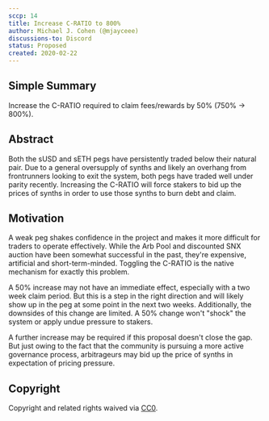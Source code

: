 ```yaml
---
sccp: 14
title: Increase C-RATIO to 800%
author: Michael J. Cohen (@mjayceee)
discussions-to: Discord
status: Proposed
created: 2020-02-22
---
```


## Simple Summary
<!--"If you can't explain it simply, you don't understand it well enough." Provide a simplified and layman-accessible explanation of the SCCP.-->
Increase the C-RATIO required to claim fees/rewards by 50% (750% -> 800%).

## Abstract
<!--A short (~200 word) description of the variable change proposed.-->
Both the sUSD and sETH pegs have persistently traded below their natural pair. Due to a general oversupply of synths and likely an overhang from frontrunners looking to exit the system, both pegs have traded well under parity recently. Increasing the C-RATIO will force stakers to bid up the prices of synths in order to use those synths to burn debt and claim.

## Motivation
<!--The motivation is critical for SCCPs that want to update variables within Synthetix. It should clearly explain why the existing variable is not incentive aligned. SCCP submissions without sufficient motivation may be rejected outright.-->
A weak peg shakes confidence in the project and makes it more difficult for traders to operate effectively. While the Arb Pool and discounted SNX auction have been somewhat successful in the past, they're expensive, artificial and short-term-minded. Toggling the C-RATIO is the native mechanism for exactly this problem.

A 50% increase may not have an immediate effect, especially with a two week claim period. But this is a step in the right direction and will likely show up in the peg at some point in the next two weeks. Additionally, the downsides of this change are limited. A 50% change won't "shock" the system or apply undue pressure to stakers. 

A further increase may be required if this proposal doesn't close the gap. But just owing to the fact that the community is pursuing a more active governance process, arbitrageurs may bid up the price of synths in expectation of pricing pressure.

## Copyright
Copyright and related rights waived via [CC0](https://creativecommons.org/publicdomain/zero/1.0/).